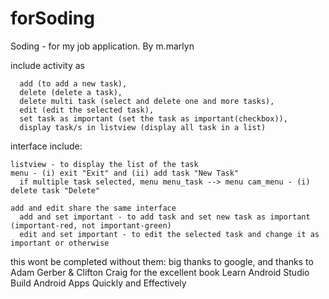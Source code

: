 # forSoding
Soding - for my job application.
By m.marlyn

include activity as 

      add (to add a new task), 
      delete (delete a task), 
      delete multi task (select and delete one and more tasks),
      edit (edit the selected task), 
      set task as important (set the task as important(checkbox)),
      display task/s in listview (display all task in a list)

interface include:

    listview - to display the list of the task
    menu - (i) exit "Exit" and (ii) add task "New Task"
      if multiple task selected, menu menu_task --> menu cam_menu - (i) delete task "Delete"

    add and edit share the same interface
      add and set important - to add task and set new task as important (important-red, not important-green) 
      edit and set important - to edit the selected task and change it as important or otherwise

this wont be completed without them:
big thanks to google, 
and thanks to Adam Gerber & Clifton Craig for the excellent book Learn Android Studio Build Android Apps Quickly and Effectively
